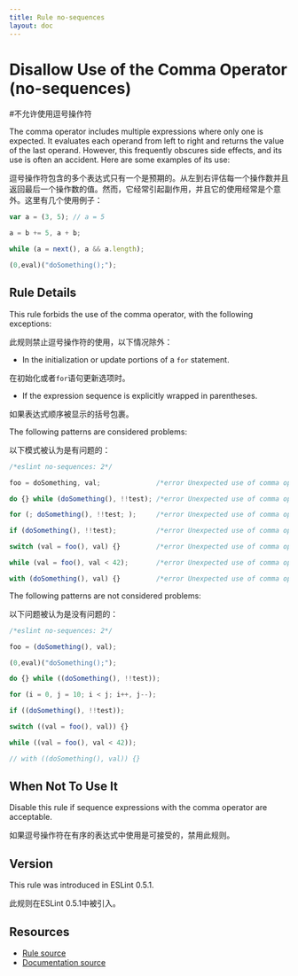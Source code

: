 ```yaml
---
title: Rule no-sequences
layout: doc
---
```

<!-- Note: No pull requests accepted for this file. See README.md in the root directory for details. -->
# Disallow Use of the Comma Operator (no-sequences)
#不允许使用逗号操作符

The comma operator includes multiple expressions where only one is expected. It evaluates each operand from left to right and returns the value of the last operand. However, this frequently obscures side effects, and its use is often an accident. Here are some examples of its use:

逗号操作符包含的多个表达式只有一个是预期的。从左到右评估每一个操作数并且返回最后一个操作数的值。然而，它经常引起副作用，并且它的使用经常是个意外。这里有几个使用例子：

```js
var a = (3, 5); // a = 5

a = b += 5, a + b;

while (a = next(), a && a.length);

(0,eval)("doSomething();");
```

## Rule Details

This rule forbids the use of the comma operator, with the following exceptions:

此规则禁止逗号操作符的使用，以下情况除外：

* In the initialization or update portions of a `for` statement.

在初始化或者`for`语句更新选项时。

* If the expression sequence is explicitly wrapped in parentheses.

如果表达式顺序被显示的括号包裹。


The following patterns are considered problems:

以下模式被认为是有问题的：

```js
/*eslint no-sequences: 2*/

foo = doSomething, val;              /*error Unexpected use of comma operator.*/

do {} while (doSomething(), !!test); /*error Unexpected use of comma operator.*/

for (; doSomething(), !!test; );     /*error Unexpected use of comma operator.*/

if (doSomething(), !!test);          /*error Unexpected use of comma operator.*/

switch (val = foo(), val) {}         /*error Unexpected use of comma operator.*/

while (val = foo(), val < 42);       /*error Unexpected use of comma operator.*/

with (doSomething(), val) {}         /*error Unexpected use of comma operator.*/
```

The following patterns are not considered problems:

以下问题被认为是没有问题的：

```js
/*eslint no-sequences: 2*/

foo = (doSomething(), val);

(0,eval)("doSomething();");

do {} while ((doSomething(), !!test));

for (i = 0, j = 10; i < j; i++, j--);

if ((doSomething(), !!test));

switch ((val = foo(), val)) {}

while ((val = foo(), val < 42));

// with ((doSomething(), val)) {}
```

## When Not To Use It

Disable this rule if sequence expressions with the comma operator are acceptable.

如果逗号操作符在有序的表达式中使用是可接受的，禁用此规则。

## Version

This rule was introduced in ESLint 0.5.1.

此规则在ESLint 0.5.1中被引入。

## Resources

* [Rule source](https://github.com/eslint/eslint/tree/master/lib/rules/no-sequences.js)
* [Documentation source](https://github.com/eslint/eslint/tree/master/docs/rules/no-sequences.md)
